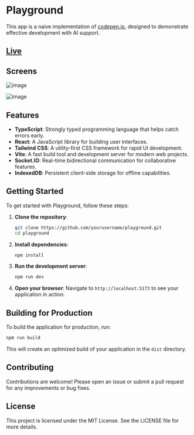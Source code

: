# Playground

This app is a naive implementation of [codepen.io](https://codepen.io), designed to demonstrate effective development with AI support.

## [Live](https://js2go.ru/)

## Screens
![image](https://github.com/user-attachments/assets/ca538b38-000d-4226-bf89-98bff0ad3556)

![image](https://github.com/user-attachments/assets/d09f8ef6-7b52-488d-bfba-8e1addc1c1b3)


## Features

- **TypeScript**: Strongly typed programming language that helps catch errors early.
- **React**: A JavaScript library for building user interfaces.
- **Tailwind CSS**: A utility-first CSS framework for rapid UI development.
- **Vite**: A fast build tool and development server for modern web projects.
- **Socket.IO**: Real-time bidirectional communication for collaborative features.
- **IndexedDB**: Persistent client-side storage for offline capabilities.

## Getting Started

To get started with Playground, follow these steps:

1. **Clone the repository**:
   ```bash
   git clone https://github.com/yourusername/playground.git
   cd playground
   ```

2. **Install dependencies**:
   ```bash
   npm install
   ```

3. **Run the development server**:
   ```bash
   npm run dev
   ```

4. **Open your browser**:
   Navigate to `http://localhost:5173` to see your application in action.

## Building for Production

To build the application for production, run:

```bash
npm run build
```

This will create an optimized build of your application in the `dist` directory.

## Contributing

Contributions are welcome! Please open an issue or submit a pull request for any improvements or bug fixes.

## License

This project is licensed under the MIT License. See the LICENSE file for more details.

